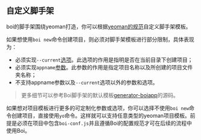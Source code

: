 ## 自定义脚手架
boi的脚手架围绕yeoman打造，你可以根据[yeoman的规范](http://yeoman.io/authoring/index.html)自定义脚手架模板。

如果想使用`boi new`命令创建项目，则必须对脚手架模板进行部分限制，具体表现为：
* 必须实现`--current`[选项](http://yeoman.io/authoring/user-interactions.html)。此选项的作用是指明是否在当前目录下创建项目；
* 必须实现`appname`[参数](http://yeoman.io/authoring/user-interactions.html)。此参数的作用是指定项目名称以及所创建的项目文件夹名称；
* 不支持appname参数以及`--current`选项以外的参数和选项。

> 更多细节可以参考Boi脚手架的默认模板[generator-boiapp](https://github.com/boijs/generator-boiapp)的源码。

如果想对项目模板进行更多的可定制化参数或选项，你可以选择不使用`boi new`命令创建项目，直接使用`yo`命令。这样就可以支持任意类型的yeoman项目模板。前提是必须在项目中包含`boi-conf.js`并且遵循Boi的配置规范才可在后续的流程中使用Boi。
